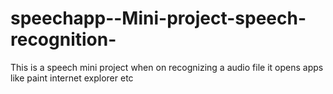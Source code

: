 # speechapp--Mini-project-speech-recognition-
This is a speech mini project when on recognizing a audio file it opens apps like paint internet explorer etc

